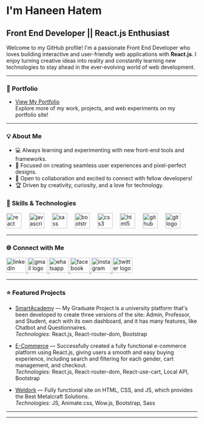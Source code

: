 <h1 align="left">I'm Haneen Hatem</h3>

<h2 align="left">Front End Developer || React.js Enthusiast</h2>

<p align="left">
  Welcome to my GitHub profile! I'm a passionate Front End Developer who loves building interactive and user-friendly web applications with <b>React.js</b>. I enjoy turning creative ideas into reality and constantly learning new technologies to stay ahead in the ever-evolving world of web development.
</p>

---

### 🌟 Portfolio

- [View My Portfolio](https://vercel.com/haneenhatems-projects)  
  Explore more of my work, projects, and web experiments on my portfolio site!

---

### 💡 About Me

- 💻 Always learning and experimenting with new front-end tools and frameworks.
- 🎯 Focused on creating seamless user experiences and pixel-perfect designs.
- 🌱 Open to collaboration and excited to connect with fellow developers!
- 🏆 Driven by creativity, curiosity, and a love for technology.

### 🚀 Skills & Technologies

<div align="left">
  <img src="https://cdn.jsdelivr.net/gh/devicons/devicon/icons/react/react-original.svg" height="40" alt="react logo"  />
  <img width="12" />
  <img src="https://cdn.jsdelivr.net/gh/devicons/devicon/icons/javascript/javascript-original.svg" height="40" alt="javascript logo"  />
  <img width="12" />
  <img src="https://cdn.jsdelivr.net/gh/devicons/devicon/icons/sass/sass-original.svg" height="40" alt="sass logo"  />
  <img width="12" />
  <img src="https://cdn.jsdelivr.net/gh/devicons/devicon/icons/bootstrap/bootstrap-original.svg" height="40" alt="bootstrap logo"  />
  <img width="12" />
  <img src="https://cdn.jsdelivr.net/gh/devicons/devicon/icons/css3/css3-original.svg" height="40" alt="css3 logo"  />
  <img width="12" />
  <img src="https://cdn.jsdelivr.net/gh/devicons/devicon/icons/html5/html5-original.svg" height="40" alt="html5 logo"  />
  <img width="12" />
  <img src="https://cdn.jsdelivr.net/gh/devicons/devicon/icons/github/github-original.svg" height="40" alt="github logo"  />
  <img width="12" />
  <img src="https://cdn.jsdelivr.net/gh/devicons/devicon/icons/git/git-original.svg" height="40" alt="git logo"  />
</div>

---

### 🌐 Connect with Me

<div align="left">
  <a href="https://www.linkedin.com/in/haneen-hatem" target="_blank">
    <img src="https://raw.githubusercontent.com/maurodesouza/profile-readme-generator/master/src/assets/icons/social/linkedin/default.svg" width="52" height="40" alt="linkedin logo"  />
  </a>
  <a href="mailto:4hhaneen4h@gmail.com" target="_blank">
    <img src="https://raw.githubusercontent.com/maurodesouza/profile-readme-generator/master/src/assets/icons/social/gmail/default.svg" width="52" height="40" alt="gmail logo"  />
  </a>
  <a href="https://wa.me/201022623310" target="_blank">
    <img src="https://raw.githubusercontent.com/maurodesouza/profile-readme-generator/master/src/assets/icons/social/whatsapp/default.svg" width="52" height="40" alt="whatsapp logo"  />
  </a>
  <a href="https://www.facebook.com/haneen7hatem?locale=ar_AR" target="_blank">
    <img src="https://raw.githubusercontent.com/maurodesouza/profile-readme-generator/master/src/assets/icons/social/facebook/default.svg" width="52" height="40" alt="facebook logo"  />
  </a>
  <a href="https://www.instagram.com/" target="_blank">
    <img src="https://raw.githubusercontent.com/maurodesouza/profile-readme-generator/master/src/assets/icons/social/instagram/default.svg" width="52" height="40" alt="instagram logo"  />
  </a>
  <a href="https://x.com/haneen7hatem" target="_blank">
    <img src="https://raw.githubusercontent.com/maurodesouza/profile-readme-generator/master/src/assets/icons/social/twitter/default.svg" width="52" height="40" alt="twitter logo"  />
  </a>
</div>

---

### ⭐️ Featured Projects
- [SmartAcademy](https://smart-academy-two.vercel.app/)
  — My Graduate Project is a university platform that's been developed to create three versions of the site: Admin, Professor, and Student, each with its own dashboard, and it has many features, like Chatbot and Questionnaires.<br>
  <i>Technologies:</i> React.js, React-router-dom, Bootstrap

- [E-Commerce](https://ecommerce-project-smoky-one.vercel.app/)
  — Successfully created a fully functional e-commerce platform using React.js, giving users a smooth and easy buying experience, including search and filtering for each gender, cart management, and checkout.<br>
  <i>Technologies:</i> React.js, React-router-dom, React-use-cart, Local API, Bootstrap

- [Weldork](https://weldork.vercel.app/index.html)
  — Fully functional site on HTML, CSS, and JS, which provides the Best Metalcraft Solutions.<br>
  <i>Technologies:</i> JS, Animate.css, Wow.js, Bootstrap, Sass

---



---

<!--
⭐️ Want your favorite projects, achievements, or a fun fact featured here? Just let me know!
-->
